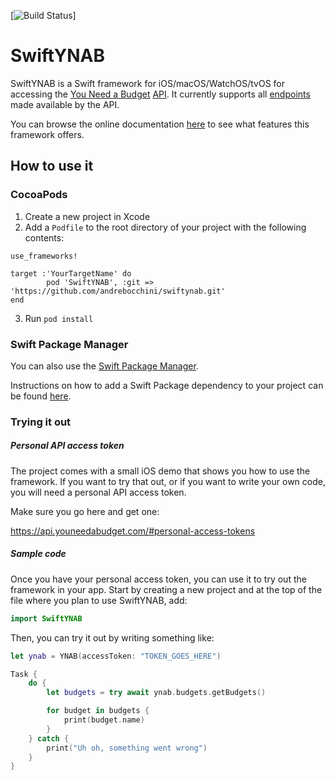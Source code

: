 [![Build Status](https://github.com/andrebocchini/swiftynab/actions/workflows/build.yml/badge.svg?branch=master)]


# SwiftYNAB

SwiftYNAB is a Swift framework for iOS/macOS/WatchOS/tvOS for accessing the [You Need a Budget](https://www.youneedabudget.com) [API](https://api.youneedabudget.com).  It currently supports all [endpoints](https://api.youneedabudget.com/v1) made available by the API.

You can browse the online documentation [here](https://andrebocchini.github.io/swiftynab) to see what features this framework offers.

## How to use it

### CocoaPods

1. Create a new project in Xcode
2. Add a `Podfile` to the root directory of your project with the following contents:

```
use_frameworks!
  
target :'YourTargetName' do
        pod 'SwiftYNAB', :git => 'https://github.com/andrebocchini/swiftynab.git'
end
```
3. Run `pod install`

### Swift Package Manager

You can also use the [Swift Package Manager](https://swift.org/package-manager/).

Instructions on how to add a Swift Package dependency to your project can be found [here](https://developer.apple.com/documentation/xcode/swift-packages).

### Trying it out

##### Personal API access token

The project comes with a small iOS demo that shows you how to use the framework.  If you want to try that out, or if you want to write your own code, you will need a personal API access token.

Make sure you go here and get one:

https://api.youneedabudget.com/#personal-access-tokens

##### Sample code

Once you have your personal access token, you can use it to try out the framework in your app. Start by creating a new project and at the top of the file where you plan to use SwiftYNAB, add:

```swift
import SwiftYNAB
```

Then, you can try it out by writing something like:

```swift
let ynab = YNAB(accessToken: "TOKEN_GOES_HERE")

Task {
    do {
        let budgets = try await ynab.budgets.getBudgets()

        for budget in budgets {
            print(budget.name)
        }
    } catch {
        print("Uh oh, something went wrong")
    }
}
```
